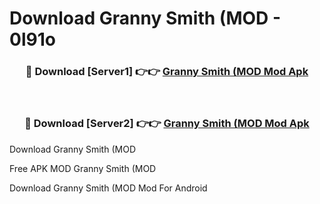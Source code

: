 # Download Granny Smith (MOD - 0l91o



<div align="center">
<h3>🔴 Download [Server1] 👉👉 <a href="https://momento.my/?title=Granny_Smith_(MOD">Granny Smith (MOD Mod Apk</a></h3><br>

<h3>🔴 Download [Server2] 👉👉 <a href="https://momento.my/?title=Granny_Smith_(MOD">Granny Smith (MOD Mod Apk</a></h3>
</div>



Download Granny Smith (MOD 

Free APK MOD Granny Smith (MOD 

Download Granny Smith (MOD Mod For Android
